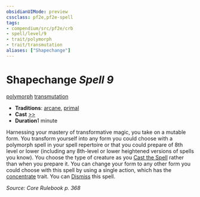 ```yaml
---
obsidianUIMode: preview
cssclass: pf2e,pf2e-spell
tags:
- compendium/src/pf2e/crb
- spell/level/9
- trait/polymorph
- trait/transmutation
aliases: ["Shapechange"]
---
```

# Shapechange *Spell 9*   
[polymorph](/rules/traits/polymorph.md)  [transmutation](/rules/traits/transmutation.md)  

- **Traditions**: [arcane](/rules/traits/arcane.md), [primal](/rules/traits/primal.md)
- **Cast** [>>](/rules/core-rulebook/chapter-9-playing-the-game.md#Actions "Two-Action") 
- **Duration**1 minute

Harnessing your mastery of transformative magic, you take on a mutable form. You transform yourself into any form you could choose with a polymorph spell in your spell repertoire or that you could prepare of 8th level or lower (including any 8th-level or lower heightened versions of spells you know). You choose the type of creature as you [Cast the Spell](/rules/actions/cast-a-spell.md) rather than when you prepare it. You can change your form to any other form you could choose with this spell by using a single action, which has the [concentrate](/rules/traits/concentrate.md) trait. You can [Dismiss](/rules/actions/dismiss.md) this spell.

*Source: Core Rulebook p. 368*
